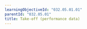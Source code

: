 ```yaml
---
learningObjectiveId: "032.05.01.01"
parentId: "032.05.01"
title: Take-off (performance data)
---
```

